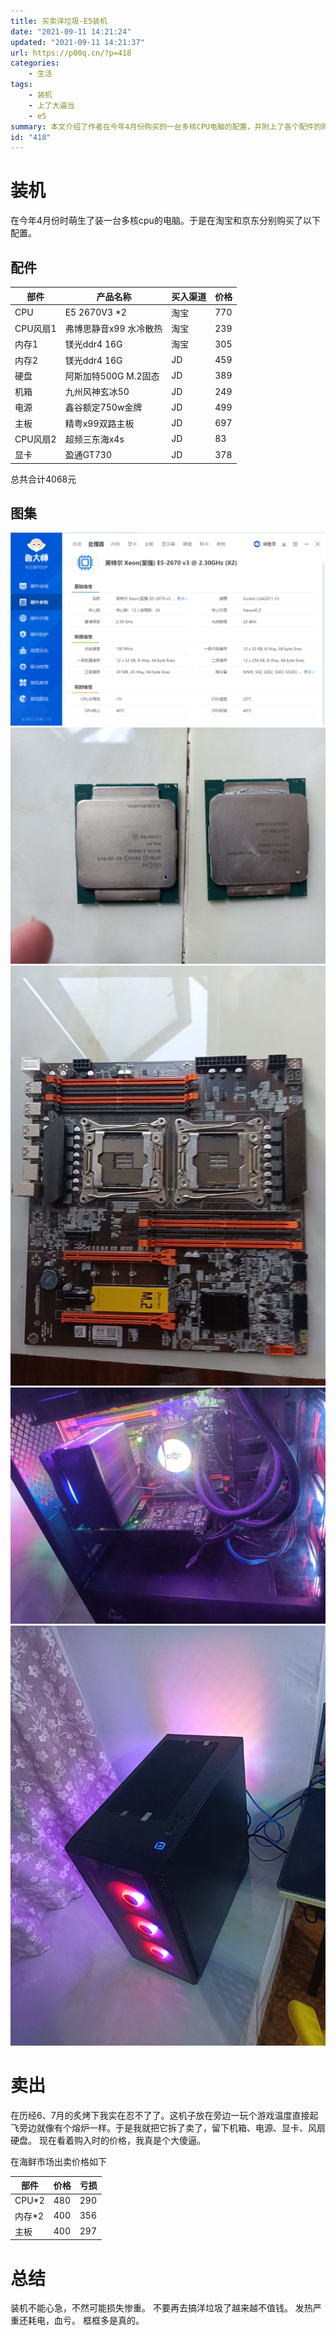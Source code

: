 ```yaml
---
title: 买卖洋垃圾-E5装机
date: "2021-09-11 14:21:24"
updated: "2021-09-11 14:21:37"
url: https://p00q.cn/?p=418
categories:
    - 生活
tags:
    - 装机
    - 上了大逼当
    - e5
summary: 本文介绍了作者在今年4月份购买的一台多核CPU电脑的配置，并附上了各个配件的购买渠道和价格。然后作者提到由于电脑发热严重，经过了6、7月份的炎热天气后，作者决定拆卸并出售了部分配件，列出了出售价格和亏损金额。最后作者总结了装机需要耐心，不应购买低质量产品，并提到了发热和耗电问题。
id: "418"
---
```


# 装机

在今年4月份时萌生了装一台多核cpu的电脑。于是在淘宝和京东分别购买了以下配置。
## 配件

|部件|产品名称|买入渠道|价格|
|-------|-------|-------|-------|
|CPU|E5 2670V3 *2|淘宝|770|
|CPU风扇1|弗博思静音x99 水冷散热|淘宝|239|
|内存1|镁光ddr4 16G|淘宝|305|
|内存2|镁光ddr4 16G|JD|459|
|硬盘|阿斯加特500G M.2固态|JD|389|
|机箱|九州风神玄冰50|JD|249|
|电源|鑫谷额定750w金牌|JD|499|
|主板|精粤x99双路主板|JD|697|
|CPU风扇2|超频三东海x4s|JD|83|
|显卡|盈通GT730|JD|378|

总共合计4068元

## 图集

![N20X6E51HV00SA`XPMR311.png](../res/img/418-1.jpeg)
![IMG20210906184707.jpg](../res/img/418-2.jpg)
![idlefishmsg1631251909723.jpg](../res/img/418-3.jpg)
![1627133329819.jpg](../res/img/418-4.jpg)
![1627133396155.jpg](../res/img/418-5.jpg)
# 卖出

在历经6、7月的炙烤下我实在忍不了了。这机子放在旁边一玩个游戏温度直接起飞旁边就像有个熔炉一样。于是我就把它拆了卖了，留下机箱、电源、显卡、风扇硬盘。
现在看着购入时的价格，我真是个大傻逼。

在海鲜市场出卖价格如下

|部件|价格|亏损|
|-------|-------|-------|
|CPU*2|480|290|
|内存*2|400|356|
|主板|400|297|

# 总结

装机不能心急，不然可能损失惨重。
不要再去搞洋垃圾了越来越不值钱。
发热严重还耗电，血亏。
框框多是真的。
